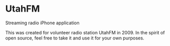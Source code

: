 UtahFM
======

Streaming radio iPhone application

This was created for volunteer radio station UtahFM in 2009.
In the spirit of open source, feel free to take it and use it for your own purposes.
